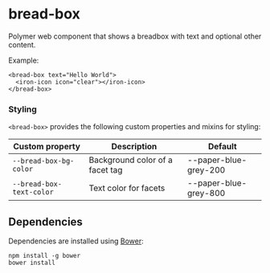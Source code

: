 # bread-box

Polymer web component that shows a breadbox with text and optional other content.

Example:

    <bread-box text="Hello World">
      <iron-icon icon="clear"></iron-icon>
    </bread-box>

### Styling

`<bread-box>` provides the following custom properties and mixins for styling:

Custom property | Description | Default
----------------|-------------|----------
`--bread-box-bg-color` | Background color of a facet tag | --paper-blue-grey-200
`--bread-box-text-color` | Text color for facets | --paper-blue-grey-800

## Dependencies

Dependencies are installed using [Bower](http://bower.io/):

    npm install -g bower
    bower install
